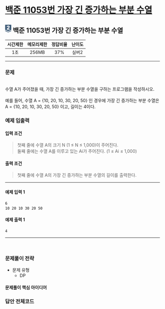 
# [백준 11053번 가장 긴 증가하는 부분 수열](https://www.acmicpc.net/problem/11053)

## <img src="https://raw.githubusercontent.com/gudals-kim/Studyroom/0c61bf1ad9b6434ff624dbab4012654df8c92b01/codingtest/img/rank/silver_2.svg" width="20">  백준 11053번 가장 긴 증가하는 부분 수열  


| 시간제한 | 메모리제한 | 정답비율 | 난이도 | 
|:----:|:-----:|:----:|:---:|
|  1초  | 256MB | 37%  | 실버2  |

---

### 문제

<br> 수열 A가 주어졌을 때, 가장 긴 증가하는 부분 수열을 구하는 프로그램을 작성하시오.
<br> 
<br> 예를 들어, 수열 A = {10, 20, 10, 30, 20, 50} 인 경우에 가장 긴 증가하는 부분 수열은 A = {10, 20, 10, 30, 20, 50} 이고, 길이는 4이다.


### 예제 입출력

#### 입력 조건
> 첫째 줄에 수열 A의 크기 N (1 ≤ N ≤ 1,000)이 주어진다.<br> 
> 둘째 줄에는 수열 A를 이루고 있는 Ai가 주어진다. (1 ≤ Ai ≤ 1,000)<br>
#### 출력 조건
> 첫째 줄에 수열 A의 가장 긴 증가하는 부분 수열의 길이를 출력한다. <br>
---
#### 예제 입력 1
```
6
10 20 10 30 20 50
```
#### 예제 출력 1
```
4
```

---


<br>

### 문제풀이 전략
- 문제 유형
  - DP

#### 문제풀이 핵심 아이디어




### 답안 전체코드

```py

```

